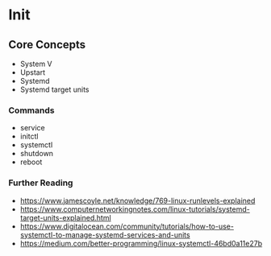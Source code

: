 # Init

## Core Concepts

- System V
- Upstart
- Systemd
- Systemd target units

### Commands

- service
- initctl
- systemctl
- shutdown
- reboot

### Further Reading

- https://www.jamescoyle.net/knowledge/769-linux-runlevels-explained
- https://www.computernetworkingnotes.com/linux-tutorials/systemd-target-units-explained.html
- https://www.digitalocean.com/community/tutorials/how-to-use-systemctl-to-manage-systemd-services-and-units
- https://medium.com/better-programming/linux-systemctl-46bd0a11e27b